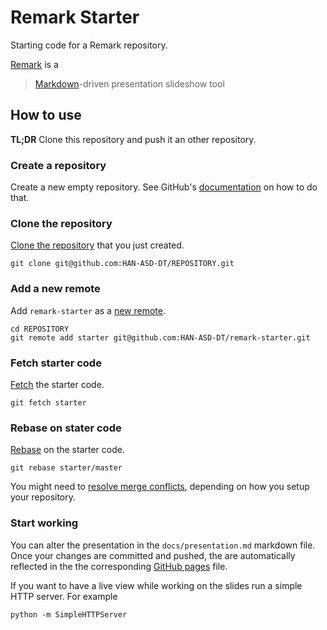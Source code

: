 # Remark Starter
Starting code for a Remark repository.

[Remark][remark] is a

> [Markdown][markdown]-driven presentation slideshow tool 

## How to use
**TL;DR** Clone this repository and push it an other repository.

### Create a repository
Create a new empty repository. See GitHub's [documentation][create] on how to do
that.

### Clone the repository
[Clone the repository][clone] that you just created.

```shell
git clone git@github.com:HAN-ASD-DT/REPOSITORY.git
```

### Add a new remote
Add `remark-starter` as a [new remote][remote].

```shell
cd REPOSITORY
git remote add starter git@github.com:HAN-ASD-DT/remark-starter.git
```

### Fetch starter code
[Fetch][fetch] the starter code.

```shell
git fetch starter
```

### Rebase on stater code
[Rebase][rebase] on the starter code.

```shell
git rebase starter/master
```

You might need to [resolve merge conflicts][conflict], depending on how you setup your repository.

### Start working
You can alter the presentation in the `docs/presentation.md` markdown file. Once
your changes are committed and pushed, the are automatically reflected in the
the corresponding [GitHub pages][pages] file.

If you want to have a live view while working on the slides run a simple HTTP
server. For example

```shell
python -m SimpleHTTPServer
```

[remark]: https://github.com/gnab/remark
[markdown]: https://daringfireball.net/projects/markdown/
[create]: https://help.github.com/articles/create-a-repo/
[clone]: https://help.github.com/articles/cloning-a-repository/
[remote]: https://help.github.com/articles/adding-a-remote/
[fetch]: https://help.github.com/articles/fetching-a-remote/#fetch
[rebase]: https://help.github.com/articles/about-git-rebase/
[conflict]: https://help.github.com/articles/resolving-a-merge-conflict-using-the-command-line/
[pages]: https://pages.github.com/
